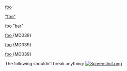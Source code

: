 [foo](http://bar/)

["foo"](http:/bar/)

[foo "bar"](http:/baz/)

[foo ](http://bar/) {MD039}

[ foo](http://bar/) {MD039}

[ foo ](http://bar/) {MD039}

The following shouldn't break anything:
[![Screenshot.png](/images/Screenshot.png)](/images/Screenshot.png)
